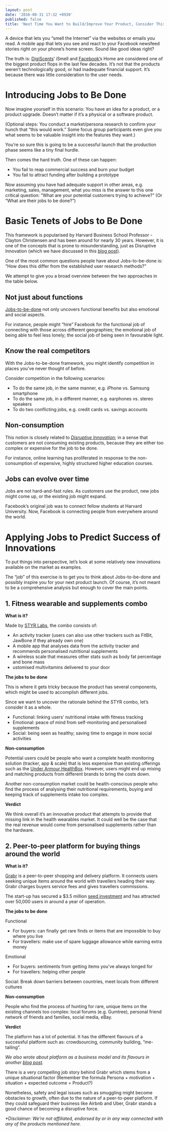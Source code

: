 ```yaml
---
layout: post
date: '2016-08-31 17:32 +0930'
published: false
title: 'Next Time You Want to Build/Improve Your Product, Consider This'
---
```

A device that lets you “smell the Internet” via the websites or emails you read. A mobile app that lets you see and react to your Facebook newsfeed stories right on your phone’s home screen. Sound like good ideas right?

The truth is: [DigiScents](http://www.startupover.com/en/20-million-burning-smell-like-just-ask-digiscents/)’ iSmell and [Facebook’](http://www.businessinsider.com.au/biggest-product-failures-in-business-history-2014-7#2013--facebook-home-22)s Home are considered one of the biggest product flops in the last few decades. It’s not that the products weren’t technologically good, or had inadequate financial support. It’s because there was little consideration to the user needs.

# Introducing Jobs to Be Done

Now imagine yourself in this scenario: You have an idea for a product, or a product upgrade. Doesn’t matter if it’s a physical or a software product.

(Optional steps: You conduct a market/persona research to confirm your hunch that “this would work.” Some focus group participants even give you what seems to be valuable insight into the features they want.)

You’re so sure this is going to be a successful launch that the production phase seems like a tiny final hurdle.

Then comes the hard truth. One of these can happen:

- You fail to reap commercial success and burn your budget
- You fail to attract funding after building a prototype

Now assuming you have had adequate support in other areas, e.g. marketing, sales, management, what you miss is the answer to this one critical question: “What are your potential customers trying to achieve?” (Or “What are their jobs to be done?”)

# Basic Tenets of Jobs to Be Done

This framework is popularised by Harvard Business School Professor - Clayton Christensen and has been around for nearly 30 years. However, it is one of the concepts that is prone to misunderstanding, just as Disruptive Innovation (which we have discussed in this [blog post](http://blog.enabled.com.au/mass-disruption/)).

One of the most common questions people have about Jobs-to-be-done is: “How does this differ from the established user research methods?”

We attempt to give you a broad overview between the two approaches in the table below.

## Not just about functions

[Jobs-to-be-done](https://hbr.org/2016/09/know-your-customers-jobs-to-be-done) not only uncovers functional benefits but also emotional and social aspects.

For instance, people might “hire” Facebook for the functional job of connecting with those across different geographies; the emotional job of being able to feel less lonely; the social job of being seen in favourable light.

## Know the real competitors

With the Jobs-to-be-done framework, you might identify competition in places you’ve never thought of before.

Consider competition in the following scenarios:

- To do the same job, in the same manner, e.g. iPhone vs. Samsung smartphone
- To do the same job, in a different manner, e.g. earphones vs. stereo speakers
- To do two conflicting jobs, e.g. credit cards vs. savings accounts

## Non-consumption

This notion is closely related to _[Disruptive Innovation](http://blog.enabled.com.au/mass-disruption/)_; in a sense that customers are not consuming existing products, because they are either too complex or expensive for the job to be done.

For instance, online learning has proliferated in response to the non-consumption of expensive, highly structured higher education courses.

## Jobs can evolve over time

Jobs are not hard-and-fast rules. As customers use the product, new jobs might come up, or the existing job might expand.

Facebook’s original job was to connect fellow students at Harvard University. Now, Facebook is connecting people from everywhere around the world.

# Applying Jobs to Predict Success of Innovations

To put things into perspective, let’s look at some relatively new innovations available on the market as examples. 

The “job” of this exercise is to get you to think about Jobs-to-be-done and possibly inspire you for your next product launch. Of course, it’s not meant to be a comprehensive analysis but enough to cover the main points.

## 1. Fitness wearable and supplements combo

**What is it?**

Made by [STYR Labs](https://styr.com/#/home), the combo consists of:

- An activity tracker (users can also use other trackers such as FitBit, JawBone if they already own one)
- A mobile app that analyses data from the activity tracker and recommends personalised nutritional supplements
- A wireless scale that measures other stats such as body fat percentage and bone mass
- ustomised multivitamins delivered to your door

**The jobs to be done**

This is where it gets tricky because the product has several components, which might be used to accomplish different jobs.

Since we want to uncover the rationale behind the STYR combo, let’s consider it as a whole.

- Functional: linking users’ nutritional intake with fitness tracking
- Emotional: peace of mind from self-monitoring and personalised supplements  
- Social: being seen as healthy; saving time to engage in more social activities

**Non-consumption**

Potential users could be people who want a complete health monitoring solution (tracker, app & scale) that is less expensive than existing offerings such as the [Under Armour HealthBox](http://au.pcmag.com/under-armour-healthbox/41630/review/under-armour-healthbox). However, users might end up mixing and matching products from different brands to bring the costs down.

Another non-consumption market could be health-conscious people who find the process of analysing their nutritional requirements, buying and keeping track of supplements intake too complex.

**Verdict**

We think overall it’s an innovative product that attempts to provide that missing link in the health wearables market. It could well be the case that the real revenue would come from personalised supplements rather than the hardware.

## 2. Peer-to-peer platform for buying things around the world

**What is it?**

[Grabr](https://grabr.io/about) is a peer-to-peer shopping and delivery platform. It connects users seeking unique items around the world with travellers heading their way. Grabr charges buyers service fees and gives travellers commissions.

The start-up has secured a $3.5 million [seed investment](http://venturebeat.com/2016/08/25/grabr-takes-in-3-5-million-to-let-you-get-that-korean-cream-without-international-delivery-fees/) and has attracted over 50,000 users in around a year of operation.

**The jobs to be done**

Functional
- For buyers: can finally get rare finds or items that are impossible to buy where you live
- For travellers: make use of spare luggage allowance while earning extra money

Emotional
- For buyers: sentiments from getting items you’ve always longed for
- For travellers: helping other people

Social: Break down barriers between countries, meet locals from different cultures

**Non-consumption**

People who find the process of hunting for rare, unique items on the existing channels too complex: local forums (e.g. Gumtree), personal friend network of friends and families, social media, eBay.

**Verdict**

The platform has a lot of potential. It has the different flavours of a successful platform such as: crowdsourcing, community building, “me-tailing”.

_We also wrote about platform as a business model and its flavours in another [blog post](http://blog.enabled.com.au/platform-business-model/)._

There is a very compelling job story behind Grabr which stems from a unique situational factor (Remember the formula Persona + motivation + situation + expected outcome = Product?)  

Nonetheless, safety and legal issues such as smuggling might become obstacles to growth, often due to the nature of a peer-to-peer platform. If they could safeguard their business like Airbnb and Uber, Grabr stands a good chance of becoming a disruptive force.
 
_*Disclaimer: We’re not affiliated, endorsed by or in any way connected with any of the products mentioned here._

